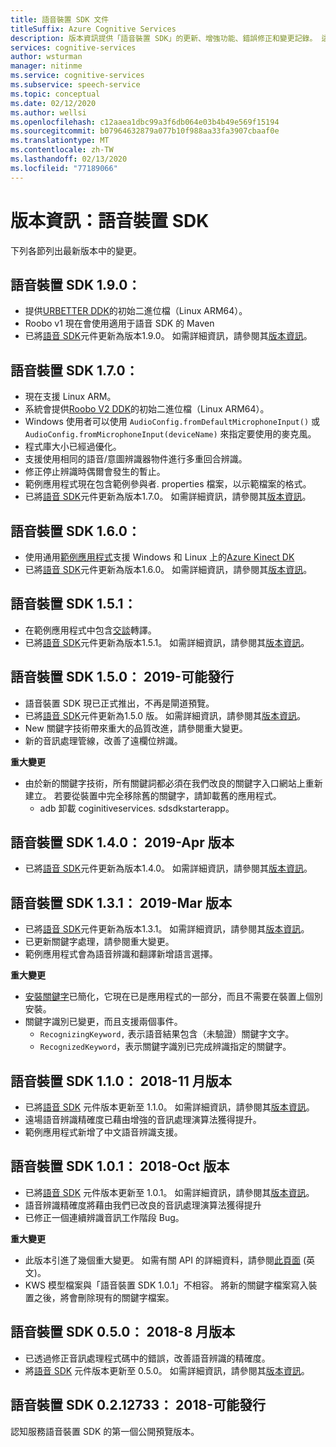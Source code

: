 ```yaml
---
title: 語音裝置 SDK 文件
titleSuffix: Azure Cognitive Services
description: 版本資訊提供「語音裝置 SDK」的更新、增強功能、錯誤修正和變更記錄。 這篇文章已在每個版本的語音裝置 SDK 中更新。
services: cognitive-services
author: wsturman
manager: nitinme
ms.service: cognitive-services
ms.subservice: speech-service
ms.topic: conceptual
ms.date: 02/12/2020
ms.author: wellsi
ms.openlocfilehash: c12aaea1dbc99a3f6db064e03b4b49e569f15194
ms.sourcegitcommit: b07964632879a077b10f988aa33fa3907cbaaf0e
ms.translationtype: MT
ms.contentlocale: zh-TW
ms.lasthandoff: 02/13/2020
ms.locfileid: "77189066"
---
```

# <a name="release-notes-speech-devices-sdk"></a>版本資訊：語音裝置 SDK

下列各節列出最新版本中的變更。

## <a name="speech-devices-sdk-190"></a>語音裝置 SDK 1.9.0：

- 提供[URBETTER DDK](https://aka.ms/sdsdk-download-urbetter)的初始二進位檔（Linux ARM64）。
- Roobo v1 現在會使用適用于語音 SDK 的 Maven
- 已將[語音 SDK](https://docs.microsoft.com/azure/cognitive-services/speech-service/speech-sdk-reference)元件更新為版本1.9.0。 如需詳細資訊，請參閱其[版本資訊](https://aka.ms/csspeech/whatsnew)。

## <a name="speech-devices-sdk-170"></a>語音裝置 SDK 1.7.0：

- 現在支援 Linux ARM。
- 系統會提供[Roobo V2 DDK](https://aka.ms/sdsdk-download-roobov2)的初始二進位檔（Linux ARM64）。
- Windows 使用者可以使用 `AudioConfig.fromDefaultMicrophoneInput()` 或 `AudioConfig.fromMicrophoneInput(deviceName)` 來指定要使用的麥克風。
- 程式庫大小已經過優化。
- 支援使用相同的語音/意圖辨識器物件進行多重回合辨識。
- 修正停止辨識時偶爾會發生的暫止。
- 範例應用程式現在包含範例參與者. properties 檔案，以示範檔案的格式。
- 已將[語音 SDK](https://docs.microsoft.com/azure/cognitive-services/speech-service/speech-sdk-reference)元件更新為版本1.7.0。 如需詳細資訊，請參閱其[版本資訊](https://aka.ms/csspeech/whatsnew)。

## <a name="speech-devices-sdk-160"></a>語音裝置 SDK 1.6.0：

- 使用通用[範例應用程式](https://aka.ms/sdsdk-download)支援 Windows 和 Linux 上的[Azure Kinect DK](https://azure.microsoft.com/services/kinect-dk/)
- 已將[語音 SDK](https://docs.microsoft.com/azure/cognitive-services/speech-service/speech-sdk-reference)元件更新為版本1.6.0。 如需詳細資訊，請參閱其[版本資訊](https://aka.ms/csspeech/whatsnew)。

## <a name="speech-devices-sdk-151"></a>語音裝置 SDK 1.5.1：

- 在範例應用程式中包含[交談](conversation-transcription-service.md)轉譯。
- 已將[語音 SDK](https://docs.microsoft.com/azure/cognitive-services/speech-service/speech-sdk-reference)元件更新為版本1.5.1。 如需詳細資訊，請參閱其[版本資訊](https://aka.ms/csspeech/whatsnew)。

## <a name="speech-devices-sdk-150-2019-may-release"></a>語音裝置 SDK 1.5.0： 2019-可能發行

- 語音裝置 SDK 現已正式推出，不再是閘道預覽。
- 已將[語音 SDK](https://docs.microsoft.com/azure/cognitive-services/speech-service/speech-sdk-reference)元件更新為1.5.0 版。 如需詳細資訊，請參閱其[版本資訊](https://aka.ms/csspeech/whatsnew)。
- New 關鍵字技術帶來重大的品質改進，請參閱重大變更。
- 新的音訊處理管線，改善了遠欄位辨識。

**重大變更**

- 由於新的關鍵字技術，所有關鍵詞都必須在我們改良的關鍵字入口網站上重新建立。 若要從裝置中完全移除舊的關鍵字，請卸載舊的應用程式。
  - adb 卸載 coginitiveservices. sdsdkstarterapp。

## <a name="speech-devices-sdk-140-2019-apr-release"></a>語音裝置 SDK 1.4.0： 2019-Apr 版本

- 已將[語音 SDK](https://docs.microsoft.com/azure/cognitive-services/speech-service/speech-sdk-reference)元件更新為版本1.4.0。 如需詳細資訊，請參閱其[版本資訊](https://aka.ms/csspeech/whatsnew)。

## <a name="speech-devices-sdk-131-2019-mar-release"></a>語音裝置 SDK 1.3.1： 2019-Mar 版本

- 已將[語音 SDK](https://docs.microsoft.com/azure/cognitive-services/speech-service/speech-sdk-reference)元件更新為版本1.3.1。 如需詳細資訊，請參閱其[版本資訊](https://aka.ms/csspeech/whatsnew)。
- 已更新關鍵字處理，請參閱重大變更。
- 範例應用程式會為語音辨識和翻譯新增語言選擇。

**重大變更**

- [安裝關鍵字](https://docs.microsoft.com/azure/cognitive-services/speech-service/speech-devices-sdk-create-kws)已簡化，它現在已是應用程式的一部分，而且不需要在裝置上個別安裝。
- 關鍵字識別已變更，而且支援兩個事件。
  - `RecognizingKeyword,` 表示語音結果包含（未驗證）關鍵字文字。
  - `RecognizedKeyword`，表示關鍵字識別已完成辨識指定的關鍵字。

## <a name="speech-devices-sdk-110-2018-nov-release"></a>語音裝置 SDK 1.1.0： 2018-11 月版本

- 已將[語音 SDK](https://docs.microsoft.com/azure/cognitive-services/speech-service/speech-sdk-reference) 元件版本更新至 1.1.0。 如需詳細資訊，請參閱其[版本資訊](https://aka.ms/csspeech/whatsnew)。
- 遠場語音辨識精確度已藉由增強的音訊處理演算法獲得提升。
- 範例應用程式新增了中文語音辨識支援。

## <a name="speech-devices-sdk-101-2018-oct-release"></a>語音裝置 SDK 1.0.1： 2018-Oct 版本

- 已將[語音 SDK](https://docs.microsoft.com/azure/cognitive-services/speech-service/speech-sdk-reference) 元件版本更新至 1.0.1。 如需詳細資訊，請參閱其[版本資訊](https://aka.ms/csspeech/whatsnew)。
- 語音辨識精確度將藉由我們已改良的音訊處理演算法獲得提升
- 已修正一個連續辨識音訊工作階段 Bug。

**重大變更**

- 此版本引進了幾個重大變更。 如需有關 API 的詳細資料，請參閱[此頁面](https://aka.ms/csspeech/breakingchanges_1_0_0) \(英文\)。
- KWS 模型檔案與「語音裝置 SDK 1.0.1」不相容。 將新的關鍵字檔案寫入裝置之後，將會刪除現有的關鍵字檔案。

## <a name="speech-devices-sdk-050-2018-aug-release"></a>語音裝置 SDK 0.5.0： 2018-8 月版本

- 已透過修正音訊處理程式碼中的錯誤，改善語音辨識的精確度。
- 將[語音 SDK](https://docs.microsoft.com/azure/cognitive-services/speech-service/speech-sdk-reference) 元件版本更新至 0.5.0。 如需詳細資訊，請參閱其[版本資訊](releasenotes.md#cognitive-services-speech-sdk-050-2018-july-release)。

## <a name="speech-devices-sdk-0212733-2018-may-release"></a>語音裝置 SDK 0.2.12733： 2018-可能發行

認知服務語音裝置 SDK 的第一個公開預覽版本。
